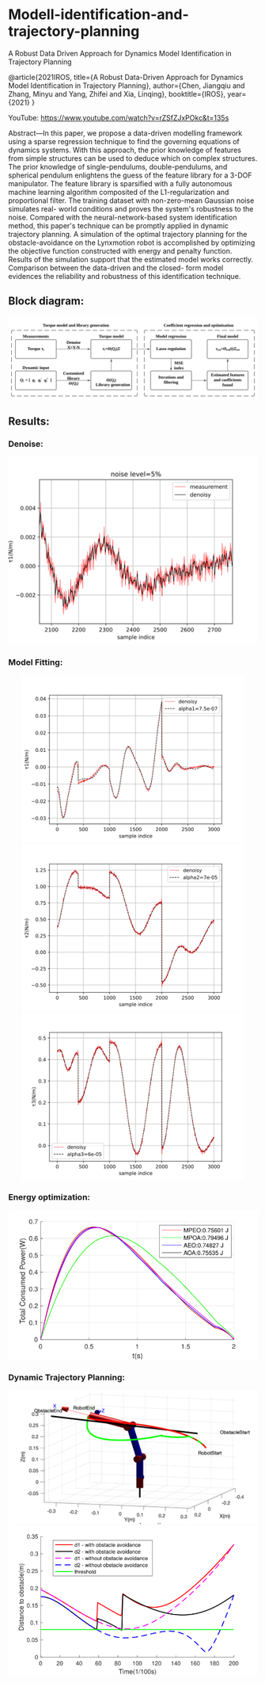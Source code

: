 # Modell-identification-and-trajectory-planning
A Robust Data Driven Approach for Dynamics Model Identification in Trajectory Planning

@article{2021IROS,
  title={A Robust Data-Driven Approach for Dynamics Model Identification in Trajectory Planning},
  author={Chen, Jiangqiu and Zhang, Minyu and Yang, Zhifei and Xia, Linqing},
  booktitle={IROS},
  year={2021}
}



YouTube: https://www.youtube.com/watch?v=rZSfZJxPOkc&t=135s

Abstract—In this paper, we propose a data-driven modelling framework using a sparse regression technique to find the governing equations of dynamics systems. With this approach, the prior knowledge of features from simple structures can be used to deduce which on complex structures. The prior knowledge of single-pendulums, double-pendulums, and spherical pendulum enlightens the guess of the feature library for a 3-DOF manipulator. The feature library is sparsified with a fully autonomous machine learning algorithm composited of the L1-regularization and proportional filter. The training dataset with non-zero-mean Gaussian noise simulates real- world conditions and proves the system's robustness to the noise. Compared with the neural-network-based system identification method, this paper's technique can be promptly applied in dynamic trajectory planning. A simulation of the optimal trajectory planning for the obstacle-avoidance on the Lynxmotion robot is accomplished by optimizing the objective function constructed with energy and penalty function. Results of the simulation support that the estimated model works correctly. Comparison between the data-driven and the closed- form model evidences the reliability and robustness of this identification technique.

## Block diagram:
<p align="center">
<img src="model identification and trajectory planning/result_svg/Blank diagram.svg">
</p>

## Results:

### Denoise:
<p align="center">
<img src="model identification and trajectory planning/result_svg/denoise.svg">
</p>

### Model Fitting:
<p align="center">
<img src="model identification and trajectory planning/result_svg/t1t.svg" width="450"/>
<img src="model identification and trajectory planning/result_svg/t2t.svg" width="450"/>
<img src="model identification and trajectory planning/result_svg/t3t.svg" width="450"/>
</p>

### Energy optimization:
<p align="center">
<img src="model identification and trajectory planning/result_svg/0330Energy.svg" width="600">
</p>

### Dynamic Trajectory Planning:
<p align="center">
<img src="model identification and trajectory planning/result_svg/0303DTG.svg">
<img src="model identification and trajectory planning/result_svg/distanceToObstacle.svg">
</p>

